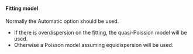 #### Fitting model

Normally the Automatic option should be used. 

- If there is overdispersion on the fitting, the quasi-Poission model will be used.
- Otherwise a Poisson model assuming equidispersion will be used.
